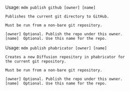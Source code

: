 Usage: `mdm publish github [owner] [name]`

    Publishes the current git directory to GitHub.
    
    Must be run from a non-bare git repository.
    
    [owner] Optional. Publish the repo under this owner.
    [name]  Optional. Use this name for the repo.

Usage: `mdm publish phabricator [owner] [name]`

    Creates a new Diffusion repository in phabricator for
    the current git repository.
    
    Must be run from a non-bare git repository.
    
    [owner] Optional. Publish the repo under this owner.
    [name]  Optional. Use this name for the repo.
